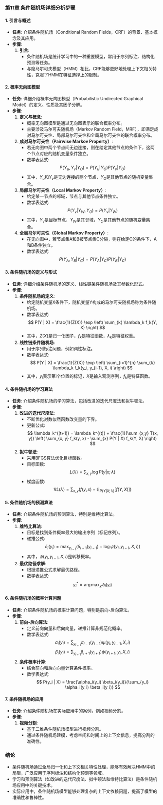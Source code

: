### 第11章 条件随机场详细分析步骤

#### 1. 引言与概述
- **任务**: 介绍条件随机场（Conditional Random Fields，CRF）的背景、基本概念及其应用。
- **步骤**:
  1. **引言**:
     - 条件随机场是统计学习中的一种重要模型，常用于序列标注、结构化预测等任务。
     - 与隐马尔可夫模型（HMM）相比，CRF能够更好地处理上下文相关特性，克服了HMM在特征选择上的限制。

#### 2. 概率无向图模型
- **任务**: 详细介绍概率无向图模型（Probabilistic Undirected Graphical Model）的定义、性质及其因子分解。
- **步骤**:
  1. **定义与概念**:
     - 概率无向图模型是通过无向图表示的联合概率分布。
     - 主要涉及马尔可夫随机场（Markov Random Field，MRF），即满足成对马尔可夫性、局部马尔可夫性和全局马尔可夫性的联合概率分布。
  2. **成对马尔可夫性（Pairwise Markov Property）**:
     - 若无向图中两个节点间无边连接，则在给定其他节点的条件下，这两个节点对应的随机变量条件独立。
     - 数学表达式:
       $$
       P(Y_u, Y_v | Y_O) = P(Y_u | Y_O) P(Y_v | Y_O)
       $$
     - 其中，$Y_u$和$Y_v$是无边连接的两个节点，$Y_O$是其他节点的随机变量集合。
  3. **局部马尔可夫性（Local Markov Property）**:
     - 给定某一节点的邻域，节点与其他节点条件独立。
     - 数学表达式:
       $$
       P(Y_v | Y_{W}, Y_O) = P(Y_v | Y_{W})
       $$
     - 其中，$Y_v$是目标节点，$Y_W$是其邻域，$Y_O$是其他节点的随机变量集合。
  4. **全局马尔可夫性（Global Markov Property）**:
     - 在无向图中，若节点集A和B被节点集C分隔，则在给定C的条件下，A和B条件独立。
     - 数学表达式:
       $$
       P(Y_A, Y_B | Y_C) = P(Y_A | Y_C) P(Y_B | Y_C)
       $$

#### 3. 条件随机场的定义与形式
- **任务**: 详细介绍条件随机场的定义、线性链条件随机场及其参数化形式。
- **步骤**:
  1. **条件随机场的定义**:
     - 给定随机变量X条件下，随机变量Y构成的马尔可夫随机场称为条件随机场。
     - 数学表达式:
       $$
       P(Y | X) = \frac{1}{Z(X)} \exp \left( \sum_{k} \lambda_k f_k(Y, X) \right)
       $$
     - 其中，$Z(X)$是归一化因子，$f_k$是特征函数，$\lambda_k$是特征权重。
  2. **线性链条件随机场**:
     - 用于序列标注问题，例如词性标注。
     - 数学表达式:
       $$
       P(Y | X) = \frac{1}{Z(X)} \exp \left( \sum_{i=1}^{n} \sum_{k} \lambda_k f_k(y_i, y_{i-1}, X, i) \right)
       $$
     - 其中，$y_i$表示第i个位置的标记，$X$是输入观测序列，$f_k$是特征函数。

#### 4. 条件随机场的学习算法
- **任务**: 介绍条件随机场的学习算法，包括改进的迭代尺度法和拟牛顿法。
- **步骤**:
  1. **改进的迭代尺度法**:
     - 不断优化对数似然函数改变量的下界。
     - 更新公式:
       $$
       \lambda_k^{(t+1)} = \lambda_k^{(t)} + \frac{1}{\sum_{x,y} T(x, y)} \left( \sum_{x, y} f_k(y, x) - \sum_{x} P(Y | X) f_k(Y, X) \right)
       $$
  2. **拟牛顿法**:
     - 采用BFGS算法优化目标函数。
     - 目标函数:
       $$
       L(\lambda) = \sum_{x, y} \log P(y | x; \lambda)
       $$
     - 梯度函数:
       $$
       \nabla L(\lambda) = \sum_{x, y} \left( f(y, x) - \mathbb{E}_{P(Y|X;\lambda)} [f(Y, X)] \right)
       $$

#### 5. 条件随机场的预测算法
- **任务**: 介绍条件随机场的预测算法，特别是维特比算法。
- **步骤**:
  1. **维特比算法**:
     - 目标是找到条件概率最大的输出序列（标记序列）。
     - 递推公式:
       $$
       \delta_i(y_i) = \max_{y_{i-1}} \left( \delta_{i-1}(y_{i-1}) + \log \psi(y_i, y_{i-1}, X, i) \right)
       $$
     - 其中，$\psi(y_i, y_{i-1}, X, i)$是转移概率。
  2. **最优路径求解**:
     - 根据递推公式求解最优路径。
     - 数学表达式:
       $$
       y_i^* = \arg \max_{y_i} \delta_i(y_i)
       $$

#### 6. 条件随机场的概率计算问题
- **任务**: 介绍条件随机场的概率计算问题，特别是前向-后向算法。
- **步骤**:
  1. **前向-后向算法**:
     - 定义前向向量和后向向量，递推计算非规范化概率。
     - 数学表达式:
       $$
       \alpha_i(y_i) = \sum_{y_{i-1}} \alpha_{i-1}(y_{i-1}) \psi(y_i, y_{i-1}, X, i)
       $$
       $$
       \beta_i(y_i) = \sum_{y_{i+1}} \beta_{i+1}(y_{i+1}) \psi(y_{i+1}, y_i, X, i)
       $$
  2. **条件概率计算**:
     - 结合前向和后向向量计算条件概率。
     - 数学表达式:
       $$
       P(y_i | X) = \frac{\alpha_i(y_i) \beta_i(y_i)}{\sum_{y_i} \alpha_i(y_i) \beta_i(y_i)}
       $$

#### 7. 条件随机场的应用
- **任务**: 介绍条件随机场在实际应用中的案例，例如视频分割。
- **步骤**:
  1. **视频分割**:
     - 基于二维条件随机场模型进行视频分割。
     - 通过条件随机场建模，考虑空间和时间上的上下文信息，提高分割的准确性。

### 结论
- 条件随机场通过全局归一化和上下文相关特性处理，能够有效解决HMM中的局限，广泛应用于序列标注和结构化预测等领域。
- 学习和预测算法（如改进的迭代尺度法、拟牛顿法和维特比算法）是条件随机场应用中的关键技术。
- 实际应用中，条件随机场模型能够处理复杂的上下文依赖问题，提高了模型的准确性和鲁棒性。